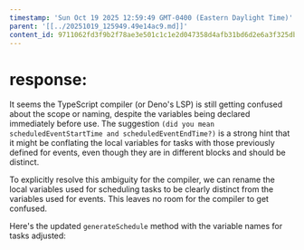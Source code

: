 ```yaml
---
timestamp: 'Sun Oct 19 2025 12:59:49 GMT-0400 (Eastern Daylight Time)'
parent: '[[../20251019_125949.49e14ac9.md]]'
content_id: 9711062fd3f9b2f78ae3e501c1c1e2d047358d4afb31bd6d2e6a3f325db1e84d
---
```


# response:

It seems the TypeScript compiler (or Deno's LSP) is still getting confused about the scope or naming, despite the variables being declared immediately before use. The suggestion `(did you mean scheduledEventStartTime and scheduledEventEndTime?)` is a strong hint that it might be conflating the local variables for tasks with those previously defined for events, even though they are in different blocks and should be distinct.

To explicitly resolve this ambiguity for the compiler, we can rename the local variables used for scheduling tasks to be clearly distinct from the variables used for events. This leaves no room for the compiler to get confused.

Here's the updated `generateSchedule` method with the variable names for tasks adjusted:

